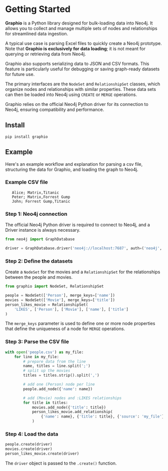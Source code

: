 # Getting Started

**Graphio** is a Python library designed for bulk-loading data into Neo4j. It allows you to collect and manage multiple
sets of nodes and relationships for streamlined data ingestion.

A typical use case is parsing Excel files to quickly create a Neo4j prototype. Note that **Graphio is exclusively for
data loading**; it is not meant for querying or retrieving data from Neo4j.

Graphio also supports serializing data to JSON and CSV formats. This feature is particularly useful for debugging or
saving graph-ready datasets for future use.

The primary interfaces are the `NodeSet` and `RelationshipSet` classes, which organize nodes and relationships with
similar properties. These data sets can then be loaded into Neo4j using `CREATE` or `MERGE` operations.

Graphio relies on the official Neo4j Python driver for its connection to Neo4j, ensuring compatibility and performance.

## Install

```shell
pip install graphio
```

## Example

Here's an example workflow and explanation for parsing a csv file, structuring the data for Graphio, and loading the
graph to Neo4j.

### Example CSV file

```csv
   Alice; Matrix,Titanic
   Peter; Matrix,Forrest Gump
   John; Forrest Gump,Titanic
```

### Step 1: Neo4j connection

The official Neo4j Python driver is required to connect to Neo4j, and a Driver instance is always necessary.

```python 
from neo4j import GraphDatabase

driver = GraphDatabase.driver('neo4j://localhost:7687', auth=('neo4j', 'password'))
```

### Step 2: Define the datasets

Create a `NodeSet` for the movies and a `RelationshipSet` for the relationships between the people and movies.

```python
from graphio import NodeSet, RelationshipSet

people = NodeSet(['Person'], merge_keys=['name'])
movies = NodeSet(['Movie'], merge_keys=['title'])
person_likes_movie = RelationshipSet(
    'LIKES', ['Person'], ['Movie'], ['name'], ['title']
)
```

The `merge_keys` parameter is used to define one or more node properties that define the uniqueness of a node for
`MERGE` operations.

### Step 3: Parse the CSV file

```python
with open('people.csv') as my_file:
    for line in my_file:
        # prepare data from the line
        name, titles = line.split(';')
        # split up the movies
        titles = titles.strip().split(',')

        # add one (Person) node per line
        people.add_node({'name': name})

        # add (Movie) nodes and :LIKES relationships
        for title in titles:
            movies.add_node({'title': title})
            person_likes_movie.add_relationship(
                {'name': name}, {'title': title}, {'source': 'my_file'}
            )
```

### Step 4: Load the data

```python
people.create(driver)
movies.create(driver)
person_likes_movie.create(driver)
```

The `driver` object is passed to the `.create()` function.